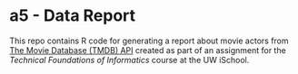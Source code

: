 # a5 - Data Report

This repo contains R code for generating a report about movie actors from [The Movie Database (TMDB) API](https://developers.themoviedb.org/3/getting-started/introduction)
created as part of an assignment for the _Technical Foundations of Informatics_ course at the UW iSchool.
